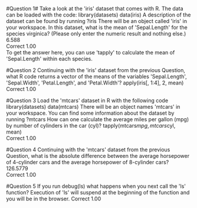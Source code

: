#Question 1#
Take a look at the 'iris' dataset that comes with R. The data can be loaded with the code:
library(datasets)
data(iris)
A description of the dataset can be found by running
?iris
There will be an object called 'iris' in your workspace. In this dataset, what is the mean of 'Sepal.Length' for the species virginica? (Please only enter the numeric result and nothing else.)
6.588	
Correct	1.00	
To get the answer here, you can use 'tapply' to calculate the mean of 'Sepal.Length' within each species.

#Question 2
Continuing with the 'iris' dataset from the previous Question, what R code returns a vector of the means of the variables 'Sepal.Length', 'Sepal.Width', 'Petal.Length', and 'Petal.Width'?
apply(iris[, 1:4], 2, mean)	
Correct	1.00	

#Question 3
Load the 'mtcars' dataset in R with the following code
library(datasets)
data(mtcars)
There will be an object names 'mtcars' in your workspace. You can find some information about the dataset by running
?mtcars
How can one calculate the average miles per gallon (mpg) by number of cylinders in the car (cyl)?
tapply(mtcars$mpg, mtcars$cyl, mean)	
Correct	1.00	

#Question 4
Continuing with the 'mtcars' dataset from the previous Question, what is the absolute difference between the average horsepower of 4-cylinder cars and the average horsepower of 8-cylinder cars?
126.5779	
Correct	1.00	

#Question 5
If you run debug(ls)   what happens when you next call the 'ls' function?
Execution of 'ls' will suspend at the beginning of the function and you will be in the browser.
Correct	1.00
